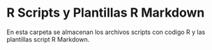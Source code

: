 # R Scripts y Plantillas R Markdown

En esta carpeta se almacenan los archivos scripts con codigo R y las plantillas script R Markdown.

